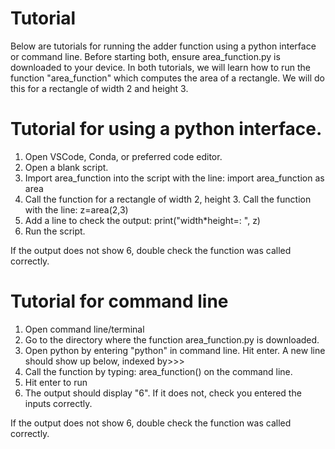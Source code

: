 # Tutorial 

Below are tutorials for running the adder function using a python interface or command line. Before starting
both, ensure area_function.py is downloaded to your device. In both tutorials, we will learn how to run the function "area_function" which computes the area of a 
rectangle. We will do 
this for a rectangle of width 2 and height 3.

# Tutorial for using a python interface.
1.  Open VSCode, Conda, or preferred code editor.
2.  Open a blank script.
3.  Import area_function into the script with the line: import area_function as area
4.  Call the function for a rectangle of width 2, height 3. Call the function with the line: z=area(2,3)
5.  Add a line to check the output: print("width*height=: ", z)
6.  Run the script.

If the output does not show 6, double check the function was called correctly.

# Tutorial for command line
1. Open command line/terminal
2. Go to the directory where the function area_function.py is downloaded.
3. Open python by entering "python" in command line. Hit enter. A new line should show up below, indexed by>>>
3. Call the function by typing: area_function() on the command line.
4. Hit enter to run
5. The output should display "6". If it does not, check you entered the inputs correctly.

If the output does not show 6, double check the function was called correctly.
